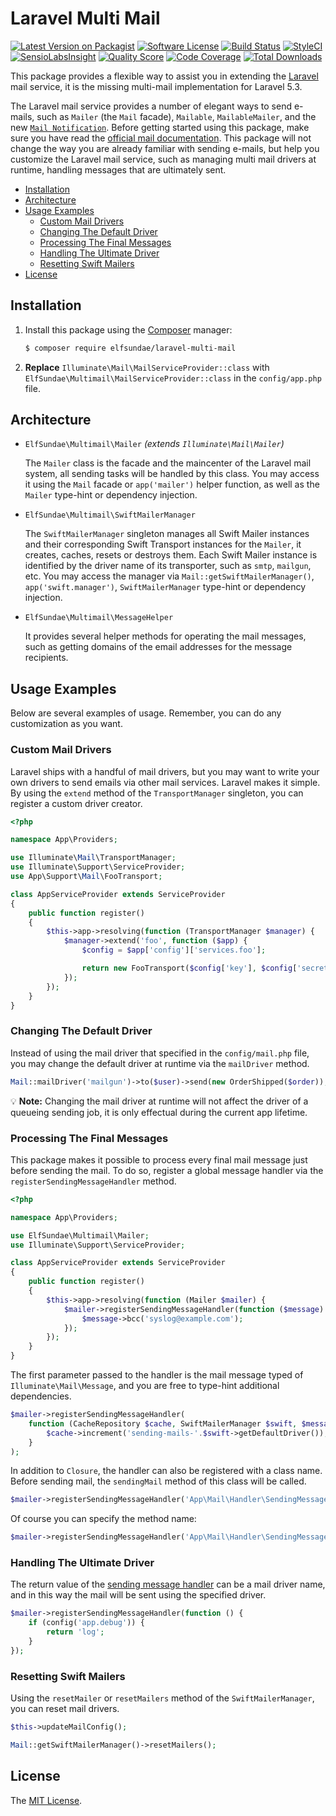 # Laravel Multi Mail

[![Latest Version on Packagist](https://img.shields.io/packagist/v/ElfSundae/laravel-multi-mail.svg?style=flat-square)](https://packagist.org/packages/elfsundae/laravel-multi-mail)
[![Software License](https://img.shields.io/badge/license-MIT-brightgreen.svg?style=flat-square)](LICENSE)
[![Build Status](https://img.shields.io/travis/ElfSundae/laravel-multi-mail/master.svg?style=flat-square)](https://travis-ci.org/ElfSundae/laravel-multi-mail)
[![StyleCI](https://styleci.io/repos/74790931/shield)](https://styleci.io/repos/74790931)
[![SensioLabsInsight](https://img.shields.io/sensiolabs/i/e3c829ad-2ea3-4f44-a3b2-de5fd60770eb.svg?style=flat-square)](https://insight.sensiolabs.com/projects/e3c829ad-2ea3-4f44-a3b2-de5fd60770eb)
[![Quality Score](https://img.shields.io/scrutinizer/g/ElfSundae/laravel-multi-mail.svg?style=flat-square)](https://scrutinizer-ci.com/g/ElfSundae/laravel-multi-mail)
[![Code Coverage](https://img.shields.io/scrutinizer/coverage/g/ElfSundae/laravel-multi-mail/master.svg?style=flat-square)](https://scrutinizer-ci.com/g/ElfSundae/laravel-multi-mail/?branch=master)
[![Total Downloads](https://img.shields.io/packagist/dt/ElfSundae/laravel-multi-mail.svg?style=flat-square)](https://packagist.org/packages/elfsundae/laravel-multi-mail)

This package provides a flexible way to assist you in extending the [Laravel][] mail service, it is the missing multi-mail implementation for Laravel 5.3.

The Laravel mail service provides a number of elegant ways to send e-mails, such as `Mailer` (the `Mail` facade), `Mailable`, `MailableMailer`, and the new [`Mail Notification`][Mail Notification]. Before getting started using this package, make sure you have read the [official mail documentation][]. This package will not change the way you are already familiar with sending e-mails, but help you customize the Laravel mail service, such as managing multi mail drivers at runtime, handling messages that are ultimately sent.

<!-- MarkdownTOC -->

- [Installation](#installation)
- [Architecture](#architecture)
- [Usage Examples](#usage-examples)
    - [Custom Mail Drivers](#custom-mail-drivers)
    - [Changing The Default Driver](#changing-the-default-driver)
    - [Processing The Final Messages](#processing-the-final-messages)
    - [Handling The Ultimate Driver](#handling-the-ultimate-driver)
    - [Resetting Swift Mailers](#resetting-swift-mailers)
- [License](#license)

<!-- /MarkdownTOC -->

## Installation

1. Install this package using the [Composer][] manager:

    ```sh
    $ composer require elfsundae/laravel-multi-mail
    ```

2. **Replace** `Illuminate\Mail\MailServiceProvider::class` with `ElfSundae\Multimail\MailServiceProvider::class` in the `config/app.php` file.

## Architecture

- `ElfSundae\Multimail\Mailer` _(extends `Illuminate\Mail\Mailer`)_

    The `Mailer` class is the facade and the maincenter of the Laravel mail system, all sending tasks will be handled by this class. You may access it using the `Mail` facade or `app('mailer')` helper function, as well as the `Mailer` type-hint or dependency injection.

- `ElfSundae\Multimail\SwiftMailerManager`

    The `SwiftMailerManager` singleton manages all Swift Mailer instances and their corresponding Swift Transport instances for the `Mailer`, it creates, caches, resets or destroys them. Each Swift Mailer instance is identified by the driver name of its transporter, such as `smtp`, `mailgun`, etc. You may access the manager via `Mail::getSwiftMailerManager()`, `app('swift.manager')`, `SwiftMailerManager` type-hint or dependency injection.

- `ElfSundae\Multimail\MessageHelper`

    It provides several helper methods for operating the mail messages, such as getting domains of the email addresses for the message recipients.

## Usage Examples

Below are several examples of usage. Remember, you can do any customization as you want.

### Custom Mail Drivers

Laravel ships with a handful of mail drivers, but you may want to write your own drivers to send emails via other mail services. Laravel makes it simple. By using the `extend` method of the `TransportManager` singleton, you can register a custom driver creator.

```php
<?php

namespace App\Providers;

use Illuminate\Mail\TransportManager;
use Illuminate\Support\ServiceProvider;
use App\Support\Mail\FooTransport;

class AppServiceProvider extends ServiceProvider
{
    public function register()
    {
        $this->app->resolving(function (TransportManager $manager) {
            $manager->extend('foo', function ($app) {
                $config = $app['config']['services.foo'];

                return new FooTransport($config['key'], $config['secret']);
            });
        });
    }
}
```

### Changing The Default Driver

Instead of using the mail driver that specified in the `config/mail.php` file, you may change the default driver at runtime via the `mailDriver` method.

```php
Mail::mailDriver('mailgun')->to($user)->send(new OrderShipped($order));
```

:bulb: **Note:** Changing the mail driver at runtime will not affect the driver of a queueing sending job, it is only effectual during the current app lifetime.

### Processing The Final Messages

This package makes it possible to process every final mail message just before sending the mail. To do so, register a global message handler via the `registerSendingMessageHandler` method.

```php
<?php

namespace App\Providers;

use ElfSundae\Multimail\Mailer;
use Illuminate\Support\ServiceProvider;

class AppServiceProvider extends ServiceProvider
{
    public function register()
    {
        $this->app->resolving(function (Mailer $mailer) {
            $mailer->registerSendingMessageHandler(function ($message) {
                $message->bcc('syslog@example.com');
            });
        });
    }
}
```

The first parameter passed to the handler is the mail message typed of `Illuminate\Mail\Message`, and you are free to type-hint additional dependencies.

```php
$mailer->registerSendingMessageHandler(
    function (CacheRepository $cache, SwiftMailerManager $swift, $message, $mailer) {
        $cache->increment('sending-mails-'.$swift->getDefaultDriver());
    }
);
```

In addition to `Closure`, the handler can also be registered with a class name. Before sending mail, the `sendingMail` method of this class will be called.

```php
$mailer->registerSendingMessageHandler('App\Mail\Handler\SendingMessage');
```

Of course you can specify the method name:

```php
$mailer->registerSendingMessageHandler('App\Mail\Handler\SendingMessage@sendingMailHandler');
```

### Handling The Ultimate Driver

The return value of the [sending message handler][] can be a mail driver name, and in this way the mail will be sent using the specified driver.

```php
$mailer->registerSendingMessageHandler(function () {
    if (config('app.debug')) {
        return 'log';
    }
});
```

### Resetting Swift Mailers

Using the `resetMailer` or `resetMailers` method of the `SwiftMailerManager`, you can reset mail drivers.

```php
$this->updateMailConfig();

Mail::getSwiftMailerManager()->resetMailers();
```

## License

The [MIT License](LICENSE).

[Laravel]: https://laravel.com
[Composer]: https://getcomposer.org
[Mail Notification]: https://laravel.com/docs/5.3/notifications#mail-notifications
[official mail documentation]: https://laravel.com/docs/mail
[sending message handler]: #processing-the-final-messages
